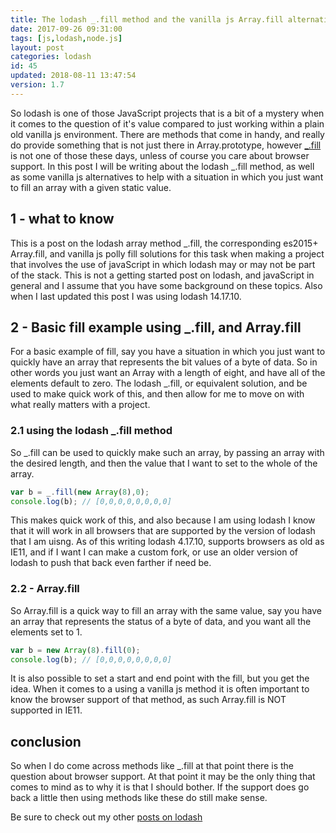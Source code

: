 ```yaml
---
title: The lodash _.fill method and the vanilla js Array.fill alternative
date: 2017-09-26 09:31:00
tags: [js,lodash,node.js]
layout: post
categories: lodash
id: 45
updated: 2018-08-11 13:47:54
version: 1.7
---
```


So lodash is one of those JavaScript projects that is a bit of a mystery when it comes to the question of it's value compared to just working within a plain old vanilla js environment. There are methods that come in handy, and really do provide something that is not just there in Array.prototype, however [\_.fill](https://lodash.com/docs/4.17.10#fill) is not one of those these days, unless of course you care about browser support. In this post I will be writing about the lodash \_.fill method, as well as some vanilla js alternatives to help with a situation in which you just want to fill an array with a given static value.

<!-- more -->

## 1 - what to know

This is a post on the lodash array method \_.fill, the corresponding es2015+ Array.fill, and vanilla js polly fill solutions for this task when making a project that involves the use of javaScript in which lodash may or may not be part of the stack. This is not a getting started post on lodash, and javaScript in general and I assume that you have some background on these topics. Also when I last updated this post I was using lodash 14.17.10.

## 2 - Basic fill example using \_.fill, and Array.fill

For a basic example of fill, say you have a situation in which you just want to quickly have an array that represents the bit values of a byte of data. So in other words you just want an Array with a length of eight, and have all of the elements default to zero. The lodash \_.fill, or equivalent solution, and be used to make quick work of this, and then allow for me to move on with what really matters with a project.

### 2.1 using the lodash _.fill method

So \_.fill can be used to quickly make such an array, by passing an array with the desired length, and then the value that I want to set to the whole of the array.

```js
var b = _.fill(new Array(8),0);
console.log(b); // [0,0,0,0,0,0,0,0]
```

This makes quick work of this, and also because I am using lodash I know that it will work in all browsers that are supported by the version of lodash that I am uisng. As of this writing lodash 4.17.10, supports browsers as old as IE11, and if I want I can make a custom fork, or use an older version of lodash to push that back even farther if need be.

### 2.2 - Array.fill

So Array.fill is a quick way to fill an array with the same value, say you have an array that represents the status of a byte of data, and you want all the elements set to 1.

```js
var b = new Array(8).fill(0);
console.log(b); // [0,0,0,0,0,0,0,0]
```

It is also possible to set a start and end point with the fill, but you get the idea. When it comes to a using a vanilla js method it is often important to know the browser support of that method, as such Array.fill is NOT supported in IE11.



## conclusion

So when I do come across methods like _.fill at that point there is the question about browser support. At that point it may be the only thing that comes to mind as to why it is that I should bother. If the support does go back a little then using methods like these do still make sense.

Be sure to check out my other [posts on lodash](/categories/lodash/)